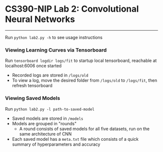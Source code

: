 # CS390-NIP Lab 2: Convolutional Neural Networks
---
Run `python lab2.py -h` to see usage instructions

### Viewing Learning Curves via Tensorboard
Run `tensorboard logdir logs/fit` to startup local tensorboard, reachable at localhost:6006 once started
* Recorded logs are stored in `/logs/old`
* To view a log, move the desired folder from `/logs/old` to `/logs/fit`, then refresh tensorboard

### Viewing Saved Models
Run `python lab2.py -l path-to-saved-model`
* Saved models are stored in `/models`
* Models are grouped in "rounds"
  * A round consists of saved models for all five datasets, run on the same architecture of CNN
* Each saved model has a `meta.txt` file which consists of a quick summary of hyperparameters and accuracy

